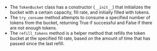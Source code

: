 - The ```TokenBucket``` class has a constructor (```__init__```) that initializes the bucket with a certain capacity, fill rate, and initially filled with tokens.
- The ```try_consume``` method attempts to consume a specified number of tokens from the bucket, returning True if successful and False if there are not enough tokens.
- The ```refill_tokens``` method is a helper method that refills the token bucket at the specified fill rate, based on the amount of time that has passed since the last refill.